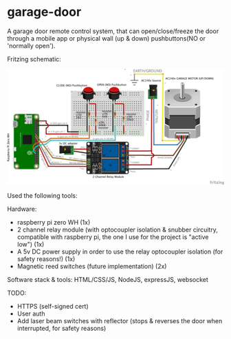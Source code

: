 # garage-door

A garage door remote control system, that can open/close/freeze the door through a mobile app or physical wall (up & down) pushbuttons(NO or 'normally open').

Fritzing schematic:

![Alt text](fritzing/wiring.png?raw=true "Fritzing Schematic")

Used the following tools:

Hardware:

- raspberry pi zero WH (1x)
- 2 channel relay module (with optocoupler isolation & snubber circuitry, compatible with raspberry pi, the one I use for the project is "active low") (1x)
- A 5v DC power supply in order to use the relay optocoupler isolation (for safety reasons!) (1x)
- Magnetic reed switches (future implementation) (2x)

Software stack & tools:
HTML/CSS/JS, NodeJS, expressJS, websocket

TODO:

- HTTPS (self-signed cert)
- User auth
- Add laser beam switches with reflector (stops & reverses the door when interrupted, for safety reasons)
